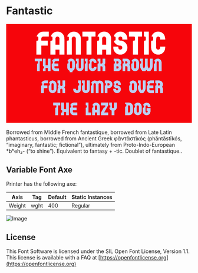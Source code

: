 # Fantastic

![Image](docs/image1.png)

Borrowed from Middle French fantastique, borrowed from Late Latin phantasticus, borrowed from Ancient Greek φᾰντᾰστῐκός (phăntăstĭkós, “imaginary, fantastic; fictional”), ultimately from Proto-Indo-European *bʰeh₂- (“to shine”). Equivalent to fantasy +‎ -tic. Doublet of fantastique..

## Variable Font Axe

Printer has the following axe:

Axis | Tag | Default | Static Instances
--- | --- | --- | ---
Weight | wght | 400 | Regular

![Image](docs/image2.png)

## License

This Font Software is licensed under the SIL Open Font License, Version 1.1.
This license is available with a FAQ at [https://openfontlicense.org](https://openfontlicense.org)

